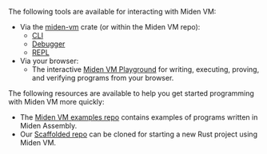 The following tools are available for interacting with Miden VM:

* Via the [miden-vm](https://crates.io/crates/miden-vm) crate (or within the Miden VM repo):
    * [CLI](../intro/usage.md#cli-interface)
    * [Debugger](./debugger.md)
    * [REPL](./repl.md)
* Via your browser:
    * The interactive [Miden VM Playground](https://0xpolygonmiden.github.io/examples/) for writing, executing, proving, and verifying programs from your browser.

The following resources are available to help you get started programming with Miden VM more quickly:

* The [Miden VM examples repo](https://github.com/0xPolygonMiden/examples) contains examples of programs written in Miden Assembly.
* Our [Scaffolded repo](https://github.com/0xPolygonMiden/zkhack-scaffold/) can be cloned for starting a new Rust project using Miden VM.
